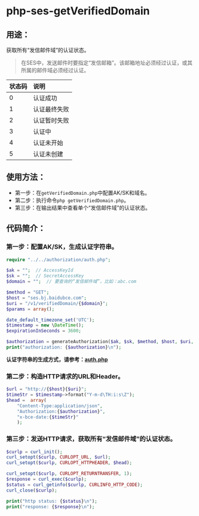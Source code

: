 # php-ses-getVerifiedDomain

## 用途：

获取所有“发信邮件域”的认证状态。

> 在SES中，发送邮件时要指定“发信邮箱”。该邮箱地址必须经过认证，或其所属的邮件域必须经过认证。

| 状态码 | 说明 |
| :-- | :-- |
| 0 | 认证成功 |
| 1 | 认证最终失败 |
| 2 | 认证暂时失败 |
| 3 | 认证中 |
| 4 | 认证未开始 |
| 5 | 认证未创建 |

## 使用方法：

* 第一步：在`getVerifiedDomain.php`中配置AK/SK和域名。
* 第二步：执行命令`php getVerifiedDomain.php`。
* 第三步：在输出结果中查看单个“发信邮件域”的认证状态。

## 代码简介：

### 第一步：配置AK/SK，生成认证字符串。

```php
require "../../authorization/auth.php";

$ak = "";  // AccessKeyId
$sk = "";  // SecretAccessKey
$domain = "";  // 要查询的“发信邮件域”，比如：abc.com

$method = "GET";
$host = "ses.bj.baidubce.com";
$uri = "/v1/verifiedDomain/{$domain}";
$params = array();

date_default_timezone_set('UTC');
$timestamp = new \DateTime();
$expirationInSeconds = 3600;

$authorization = generateAuthorization($ak, $sk, $method, $host, $uri, $params, $timestamp, $expirationInSeconds);
print("authorization: {$authorization}\n");
```

**认证字符串的生成方式，请参考：[auth.php](../../authorization/auth.php)**

### 第二步：构造HTTP请求的URL和Header。 

```php
$url = "http://{$host}{$uri}";
$timeStr = $timestamp->format("Y-m-d\TH:i:s\Z");
$head =  array(
    "Content-Type:application/json",
    "Authorization:{$authorization}",
    "x-bce-date:{$timeStr}"
    );
```

### 第三步：发送HTTP请求，获取所有“发信邮件域”的认证状态。

```php
$curlp = curl_init();
curl_setopt($curlp, CURLOPT_URL, $url);
curl_setopt($curlp, CURLOPT_HTTPHEADER, $head);

curl_setopt($curlp, CURLOPT_RETURNTRANSFER, 1);
$response = curl_exec($curlp);
$status = curl_getinfo($curlp, CURLINFO_HTTP_CODE);
curl_close($curlp);

print("http status: {$status}\n");
print("response: {$response}\n");
```